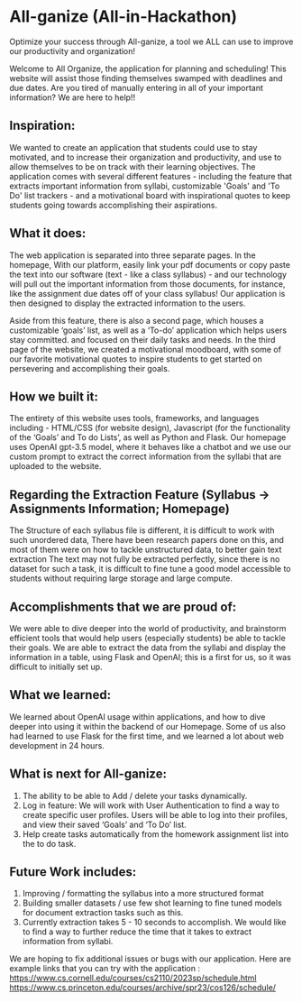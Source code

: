# All-ganize (All-in-Hackathon)
Optimize your success through All-ganize, a tool we ALL can use to improve our productivity and organization!

Welcome to All Organize, the application for planning and scheduling! This website will assist those finding themselves swamped with deadlines and due dates. Are you tired of manually entering in all of your important information? We are here to help!!

## Inspiration: 
We wanted to create an application that students could use to stay motivated, and to increase their organization and productivity, and use to allow themselves to be on track with their learning objectives. The application comes with several different features - including the feature that extracts important information from syllabi, customizable 'Goals' and 'To Do' list trackers - and a motivational board with inspirational quotes to keep students going towards accomplishing their aspirations.

## What it does: 
The web application is separated into three separate pages. In the homepage, With our platform, easily link your pdf documents or copy paste the text into our software (text - like a class syllabus) - and our technology will pull out the important information from those documents, for instance, like the assignment due dates off of your class syllabus! Our application is then designed to display the extracted information to the users. 

Aside from this feature, there is also a second page, which houses a customizable ‘goals’ list, as well as a ‘To-do’ application which helps users stay committed. and focused on their daily tasks and needs. In the third page of the website, we created a motivational moodboard, with some of our favorite motivational quotes to inspire students to get started on persevering and accomplishing their goals. 


## How we built it:
The entirety of this website uses tools, frameworks, and languages including - HTML/CSS (for website design), Javascript (for the functionality of the ‘Goals’ and To do Lists’, as well as Python and Flask. Our homepage uses OpenAI gpt-3.5 model, where it behaves like a chatbot and we use our custom prompt to extract the correct information from the syllabi that are uploaded to the website.

## Regarding the Extraction Feature (Syllabus → Assignments Information; Homepage) 
The Structure of each syllabus file is different, it is difficult to work with such unordered data,
There have been research papers done on this, and most of them were on how to tackle unstructured data, to better gain text extraction
The text may not fully be extracted perfectly, since there is no dataset for such a task, it is difficult to fine tune a good model accessible to students without requiring large storage and large compute.

## Accomplishments that we are proud of: 
We were able to dive deeper into the world of productivity, and brainstorm efficient tools that would help users (especially students) be able to tackle their goals. We are able to extract the data from the syllabi and display the information in a table, using Flask and OpenAI; this is a first for us, so it was difficult to initially set up. 

## What we learned: 
We learned about OpenAI usage within applications, and how to dive deeper into using it within the backend of our Homepage. Some of us also had learned to use Flask for the first time, and we learned a lot about web development in 24 hours. 
 
## What is next for All-ganize: 
1. The ability to be able to Add / delete your tasks dynamically. 
2. Log in feature: We will work with User Authentication to find a way to create specific user profiles. Users will be able to log into their profiles, and view their saved ‘Goals’ and ‘To Do’ list. 
3. Help create tasks automatically from the homework assignment list into the to do task.

## Future Work includes: 
1. Improving / formatting the syllabus into a more structured format
2. Building smaller datasets / use few shot learning to fine tuned models for document extraction tasks such as this.
3. Currently extraction takes 5 - 10 seconds to accomplish. We would like to find a way to further reduce the time that it takes to extract information from syllabi. 


We are hoping to fix additional issues or bugs with our application.
Here are example links that you can try with the application :
https://www.cs.cornell.edu/courses/cs2110/2023sp/schedule.html
https://www.cs.princeton.edu/courses/archive/spr23/cos126/schedule/
